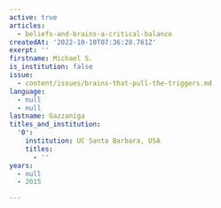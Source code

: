 ```yaml
---
active: true
articles:
  - beliefs-and-brains-a-critical-balance
createdAt: '2022-10-10T07:36:28.761Z'
exerpt: ''
firstname: Michael S.
is_institution: false
issue:
  - content/issues/brains-that-pull-the-triggers.md
language:
  - null
  - null
lastname: Gazzaniga
titles_and_institution:
  '0':
    institution: UC Santa Barbara, USA
    titles:
      - ''
years:
  - null
  - 2015

---
```

